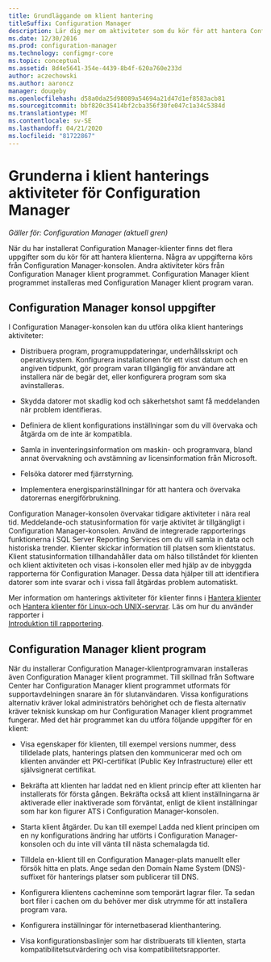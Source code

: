 ```yaml
---
title: Grundläggande om klient hantering
titleSuffix: Configuration Manager
description: Lär dig mer om aktiviteter som du kör för att hantera Configuration Manager-klienter.
ms.date: 12/30/2016
ms.prod: configuration-manager
ms.technology: configmgr-core
ms.topic: conceptual
ms.assetid: 8d4e5641-354e-4439-8b4f-620a760e233d
author: aczechowski
ms.author: aaroncz
manager: dougeby
ms.openlocfilehash: d58a0da25d98089a54694a21d47d1ef8583acb81
ms.sourcegitcommit: bbf820c35414bf2cba356f30fe047c1a34c5384d
ms.translationtype: MT
ms.contentlocale: sv-SE
ms.lasthandoff: 04/21/2020
ms.locfileid: "81722867"
---
```

# <a name="fundamentals-of-client-management-tasks-for-configuration-manager"></a>Grunderna i klient hanterings aktiviteter för Configuration Manager

*Gäller för: Configuration Manager (aktuell gren)*

När du har installerat Configuration Manager-klienter finns det flera uppgifter som du kör för att hantera klienterna.  Några av uppgifterna körs från Configuration Manager-konsolen. Andra aktiviteter körs från Configuration Manager klient programmet. Configuration Manager klient programmet installeras med Configuration Manager klient program varan.

## <a name="configuration-manager-console-tasks"></a>Configuration Manager konsol uppgifter
 I Configuration Manager-konsolen kan du utföra olika klient hanterings aktiviteter:  

-   Distribuera program, programuppdateringar, underhållsskript och operativsystem. Konfigurera installationen för ett visst datum och en angiven tidpunkt, gör program varan tillgänglig för användare att installera när de begär det, eller konfigurera program som ska avinstalleras.  

-   Skydda datorer mot skadlig kod och säkerhetshot samt få meddelanden när problem identifieras.  

-   Definiera de klient konfigurations inställningar som du vill övervaka och åtgärda om de inte är kompatibla.  

-   Samla in inventeringsinformation om maskin- och programvara, bland annat övervakning och avstämning av licensinformation från Microsoft.  

-   Felsöka datorer med fjärrstyrning.  

-   Implementera energisparinställningar för att hantera och övervaka datorernas energiförbrukning.  

Configuration Manager-konsolen övervakar tidigare aktiviteter i nära real tid. Meddelande-och statusinformation för varje aktivitet är tillgängligt i Configuration Manager-konsolen. Använd de integrerade rapporterings funktionerna i SQL Server Reporting Services om du vill samla in data och historiska trender. Klienter skickar information till platsen som klientstatus.  Klient statusinformation tillhandahåller data om hälso tillståndet för klienten och klient aktiviteten och visas i-konsolen eller med hjälp av de inbyggda rapporterna för Configuration Manager. Dessa data hjälper till att identifiera datorer som inte svarar och i vissa fall åtgärdas problem automatiskt.  

 Mer information om hanterings aktiviteter för klienter finns i [Hantera klienter](../../core/clients/manage/manage-clients.md) och [Hantera klienter för Linux-och UNIX-servrar](../../core/clients/manage/manage-clients-for-linux-and-unix-servers.md). Läs om hur du använder rapporter i   
            [Introduktion till rapportering](../../core/servers/manage/introduction-to-reporting.md).  

## <a name="configuration-manager-client-application"></a>Configuration Manager klient program  
 När du installerar Configuration Manager-klientprogramvaran installeras även Configuration Manager klient programmet. Till skillnad från Software Center har Configuration Manager klient programmet utformats för supportavdelningen snarare än för slutanvändaren. Vissa konfigurations alternativ kräver lokal administratörs behörighet och de flesta alternativ kräver teknisk kunskap om hur Configuration Manager klient programmet fungerar. Med det här programmet kan du utföra följande uppgifter för en klient:  

-   Visa egenskaper för klienten, till exempel versions nummer, dess tilldelade plats, hanterings platsen den kommunicerar med och om klienten använder ett PKI-certifikat (Public Key Infrastructure) eller ett självsignerat certifikat.  

-   Bekräfta att klienten har laddat ned en klient princip efter att klienten har installerats för första gången. Bekräfta också att klient inställningarna är aktiverade eller inaktiverade som förväntat, enligt de klient inställningar som har kon figurer ATS i Configuration Manager-konsolen.  

-   Starta klient åtgärder. Du kan till exempel Ladda ned klient principen om en ny konfigurations ändring har utförts i Configuration Manager-konsolen och du inte vill vänta till nästa schemalagda tid.  

-   Tilldela en-klient till en Configuration Manager-plats manuellt eller försök hitta en plats. Ange sedan den Domain Name System (DNS)-suffixet för hanterings platser som publicerar till DNS.  

-   Konfigurera klientens cacheminne som temporärt lagrar filer. Ta sedan bort filer i cachen om du behöver mer disk utrymme för att installera program vara.  

-   Konfigurera inställningar för internetbaserad klienthantering.  

-   Visa konfigurationsbaslinjer som har distribuerats till klienten, starta kompatibilitetsutvärdering och visa kompatibilitetsrapporter.  
